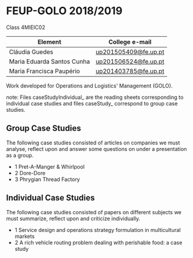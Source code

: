 # FEUP-GOLO 2018/2019
Class 4MIEIC02

Element | College e-mail
--------|----------------
Cláudia Guedes | up201505409@fe.up.pt
Maria Eduarda Santos Cunha | up201506524@fe.up.pt
Maria Francisca Paupério | up201403785@fe.up.pt

Work developed for Operations and Logistics' Management (GOLO).

note: Files caseStudyIndividual_ are the reading sheets corresponding to individual case studies and files caseStudy_ correspond to group case studies.

## Group Case Studies
The following case studies consisted of articles on companies we must analyse, reflect upon and answer some questions on under a presentation as a group.

* 1 Pret-A-Manger & Whirlpool
* 2 Dore-Dore
* 3 Phrygian Thread Factory

## Individual Case Studies
The following case studies consisted of papers on different subjects we must summarize, reflect upon and criticize individually.

* 1 Service design and operations strategy formulation in multicultural markets
* 2 A rich vehicle routing problem dealing with perishable food: a case study

